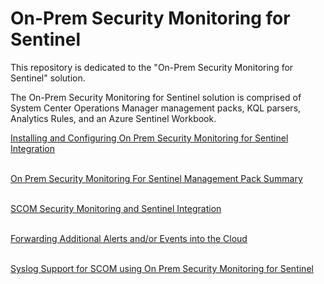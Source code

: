 # On-Prem Security Monitoring for Sentinel

This repository is dedicated to the "On-Prem Security Monitoring for Sentinel" solution.

The On-Prem Security Monitoring for Sentinel solution is comprised of System Center Operations Manager management packs, KQL parsers, Analytics Rules, and an Azure Sentinel Workbook.

<a href="https://cda.ms/2Yv" target="_blank">Installing and Configuring On Prem Security Monitoring for Sentinel Integration</a><br><br>

<a href="https://cda.ms/2Yw" target="_blank">On Prem Security Monitoring For Sentinel Management Pack Summary</a><br><br>

<a href="https://cda.ms/2YB" target="_blank">SCOM Security Monitoring and Sentinel Integration</a><br><br>

<a href="https://cda.ms/2YL" target="_blank">Forwarding Additional Alerts and/or Events into the Cloud</a><br><br>

<a href="https://cda.ms/2YQ" target="_blank">Syslog Support for SCOM using On Prem Security Monitoring for Sentinel</a><br><br>
